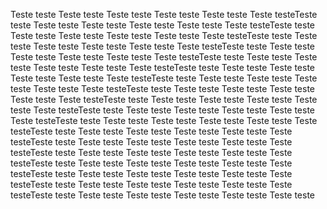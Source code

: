 Teste teste Teste teste Teste teste Teste teste Teste teste Teste testeTeste teste Teste teste Teste teste Teste teste Teste teste Teste testeTeste teste Teste teste Teste teste Teste teste Teste teste Teste testeTeste teste Teste teste Teste teste Teste teste Teste teste Teste testeTeste teste Teste teste Teste teste Teste teste Teste teste Teste testeTeste teste Teste teste Teste teste Teste teste Teste teste Teste testeTeste teste Teste teste Teste teste Teste teste Teste teste Teste testeTeste teste Teste teste Teste teste Teste teste Teste teste Teste testeTeste teste Teste teste Teste teste Teste teste Teste teste Teste testeTeste teste Teste teste Teste teste Teste teste Teste teste Teste testeTeste teste Teste teste Teste teste Teste teste Teste teste Teste testeTeste teste Teste teste Teste teste Teste teste Teste teste Teste testeTeste teste Teste teste Teste teste Teste teste Teste teste Teste testeTeste teste Teste teste Teste teste Teste teste Teste teste Teste testeTeste teste Teste teste Teste teste Teste teste Teste teste Teste testeTeste teste Teste teste Teste teste Teste teste Teste teste Teste testeTeste teste Teste teste Teste teste Teste teste Teste teste Teste testeTeste teste Teste teste Teste teste Teste teste Teste teste Teste testeTeste teste Teste teste Teste teste Teste teste Teste teste Teste teste
